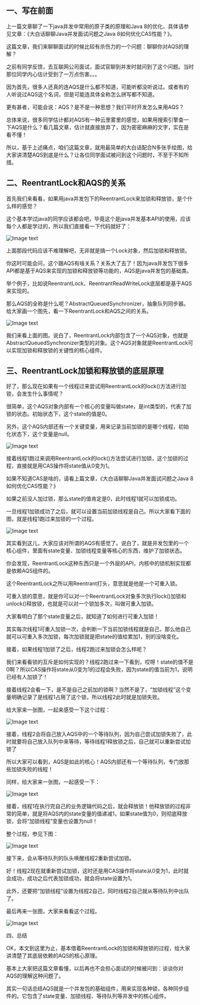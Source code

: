 ## 一、写在前面

上一篇文章聊了一下java并发中常用的原子类的原理和Java 8的优化，具体请参见文章：《大白话聊聊Java并发面试问题之Java 8如何优化CAS性能？》。

这篇文章，我们来聊聊面试的时候比较有杀伤力的一个问题：聊聊你对AQS的理解？

之前有同学反馈，去互联网公司面试，面试官聊到并发时就问到了这个问题。当时那位同学内心估计受到了一万点伤害。。。

因为首先，很多人还真的连AQS是什么都不知道，可能听都没听说过。或者有的人听说过AQS这个名词，但是可能连具体全称怎么拼写都不知道。

更有甚者，可能会说：AQS？是不是一种思想？我们平时开发怎么来用AQS？

总体来说，很多同学估计都对AQS有一种云里雾里的感觉，如果用搜索引擎查一下AQS是什么？看几篇文章，估计就直接放弃了，因为密密麻麻的文字，实在是看不懂！

所以，基于上述痛点，咱们这篇文章，就用最简单的大白话配合N多张手绘图，给大家讲清楚AQS到底是什么？让各位同学面试被问到这个问题时，不至于不知所措。

##  二、ReentrantLock和AQS的关系

首先我们来看看，如果用java并发包下的ReentrantLock来加锁和释放锁，是个什么样的感觉？

这个基本学过java的同学应该都会吧，毕竟这个是java并发基本API的使用，应该每个人都是学过的，所以我们直接看一下代码就好了：

![Image text](img/1585806570.jpg)

上面那段代码应该不难理解吧，无非就是搞一个Lock对象，然后加锁和释放锁。

你这时可能会问，这个跟AQS有啥关系？关系大了去了！因为java并发包下很多API都是基于AQS来实现的加锁和释放锁等功能的，AQS是java并发包的基础类。

举个例子，比如说ReentrantLock、ReentrantReadWriteLock底层都是基于AQS来实现的。

那么AQS的全称是什么呢？AbstractQueuedSynchronizer，抽象队列同步器。给大家画一个图先，看一下ReentrantLock和AQS之间的关系。

![Image text](img/1585806681.jpg)

我们来看上面的图。说白了，ReentrantLock内部包含了一个AQS对象，也就是AbstractQueuedSynchronizer类型的对象。这个AQS对象就是ReentrantLock可以实现加锁和释放锁的关键性的核心组件。

## 三、ReentrantLock加锁和释放锁的底层原理

好了，那么现在如果有一个线程过来尝试用ReentrantLock的lock()方法进行加锁，会发生什么事情呢？

很简单，这个AQS对象内部有一个核心的变量叫做state，是int类型的，代表了加锁的状态。初始状态下，这个state的值是0。

另外，这个AQS内部还有一个关键变量，用来记录当前加锁的是哪个线程，初始化状态下，这个变量是null。

![Image text](img/1585806760.jpg)

接着线程1跑过来调用ReentrantLock的lock()方法尝试进行加锁，这个加锁的过程，直接就是用CAS操作将state值从0变为1。

如果不知道CAS是啥的，请看上篇文章，《大白话聊聊Java并发面试问题之Java 8如何优化CAS性能？》

如果之前没人加过锁，那么state的值肯定是0，此时线程1就可以加锁成功。

一旦线程1加锁成功了之后，就可以设置当前加锁线程是自己。所以大家看下面的图，就是线程1跑过来加锁的一个过程。

![Image text](img/1585806829.jpg)

其实看到这儿，大家应该对所谓的AQS有感觉了。说白了，就是并发包里的一个核心组件，里面有state变量、加锁线程变量等核心的东西，维护了加锁状态。

你会发现，ReentrantLock这种东西只是一个外层的API，内核中的锁机制实现都是依赖AQS组件的。

这个ReentrantLock之所以用Reentrant打头，意思就是他是一个可重入锁。

可重入锁的意思，就是你可以对一个ReentrantLock对象多次执行lock()加锁和unlock()释放锁，也就是可以对一个锁加多次，叫做可重入加锁。

大家看明白了那个state变量之后，就知道了如何进行可重入加锁！

其实每次线程1可重入加锁一次，会判断一下当前加锁线程就是自己，那么他自己就可以可重入多次加锁，每次加锁就是把state的值给累加1，别的没啥变化。

接着，如果线程1加锁了之后，线程2跑过来加锁会怎么样呢？

我们来看看锁的互斥是如何实现的？线程2跑过来一下看到，哎呀！state的值不是0啊？所以CAS操作将state从0变为1的过程会失败，因为state的值当前为1，说明已经有人加锁了！

接着线程2会看一下，是不是自己之前加的锁啊？当然不是了，“加锁线程”这个变量明确记录了是线程1占用了这个锁，所以线程2此时就是加锁失败。

给大家来一张图，一起来感受一下这个过程：

![Image text](img/1585807595.jpg)

接着，线程2会将自己放入AQS中的一个等待队列，因为自己尝试加锁失败了，此时就要将自己放入队列中来等待，等待线程1释放锁之后，自己就可以重新尝试加锁了

所以大家可以看到，AQS是如此的核心！AQS内部还有一个等待队列，专门放那些加锁失败的线程！

同样，给大家来一张图，一起感受一下：

![Image text](img/1585807676.jpg)

接着，线程1在执行完自己的业务逻辑代码之后，就会释放锁！他释放锁的过程非常的简单，就是将AQS内的state变量的值递减1，如果state值为0，则彻底释放锁，会将“加锁线程”变量也设置为null！

整个过程，参见下图：

![Image text](img/1585807725.jpg)

接下来，会从等待队列的队头唤醒线程2重新尝试加锁。

好！线程2现在就重新尝试加锁，这时还是用CAS操作将state从0变为1，此时就会成功，成功之后代表加锁成功，就会将state设置为1。

此外，还要把“加锁线程”设置为线程2自己，同时线程2自己就从等待队列中出队了。

最后再来一张图，大家来看看这个过程。

![Image text](img/1585807784.jpg)

四、总结

OK，本文到这里为止，基本借着ReentrantLock的加锁和释放锁的过程，给大家讲清楚了其底层依赖的AQS的核心原理。

基本上大家把这篇文章看懂，以后再也不会担心面试的时候被问到：谈谈你对AQS的理解这种问题了。

其实一句话总结AQS就是一个并发包的基础组件，用来实现各种锁，各种同步组件的。它包含了state变量、加锁线程、等待队列等并发中的核心组件。